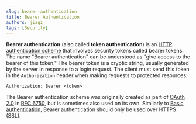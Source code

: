 ```yaml
---
slug: bearer-authentication
title: Bearer Authentication
authors: jiaqi
tags: [Security]
---
```


**Bearer authentication** (also called **token authentication**) is an
[HTTP authentication scheme][HTTP authentication scheme] that involves security tokens called bearer tokens. The name 
"Bearer authentication" can be understood as "give access to the bearer of this token." The bearer token is a cryptic 
string, usually generated by the server in response to a login request. The client must send this token in the 
`Authorization` header when making requests to protected resources:

```
Authorization: Bearer <token>
```

The Bearer authentication scheme was originally created as part of [OAuth 2.0][OAuth 2.0] in [RFC 6750][RFC 6750], but
is sometimes also used on its own. Similarly to [Basic authentication][Basic authentication], Bearer authentication
should only be used over HTTPS (SSL).

[RFC 6750]: https://tools.ietf.org/html/rfc6750
[OAuth 2.0]: https://swagger.io/docs/specification/authentication/oauth2/
[HTTP authentication scheme]: https://developer.mozilla.org/en-US/docs/Web/HTTP/Authentication
[Basic authentication]: https://swagger.io/docs/specification/authentication/basic-authentication/
